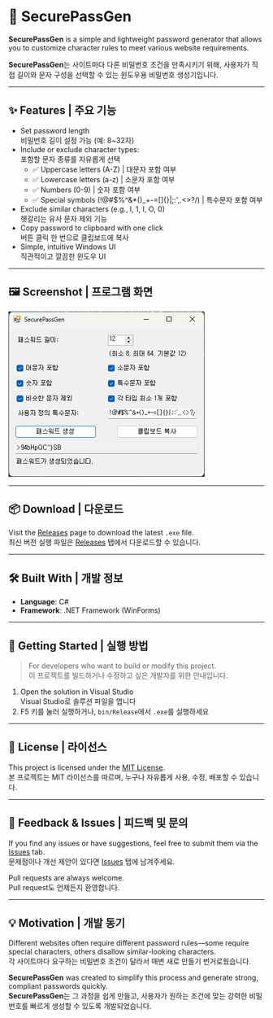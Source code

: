 # 🔐 SecurePassGen

**SecurePassGen** is a simple and lightweight password generator that allows you to customize character rules to meet various website requirements.

**SecurePassGen**는 사이트마다 다른 비밀번호 조건을 만족시키기 위해, 사용자가 직접 길이와 문자 구성을 선택할 수 있는 윈도우용 비밀번호 생성기입니다.

---

## ✨ Features | 주요 기능

- Set password length  
  비밀번호 길이 설정 가능 (예: 8~32자)
- Include or exclude character types:  
  포함할 문자 종류를 자유롭게 선택
  - ✅ Uppercase letters (A-Z) | 대문자 포함 여부
  - ✅ Lowercase letters (a-z) | 소문자 포함 여부
  - ✅ Numbers (0-9) | 숫자 포함 여부
  - ✅ Special symbols (!@#$%^&*()_+-=[]{}|;:',.<>?/) | 특수문자 포함 여부
- Exclude similar characters (e.g., l, 1, I, O, 0)  
  헷갈리는 유사 문자 제외 기능
- Copy password to clipboard with one click  
  버튼 클릭 한 번으로 클립보드에 복사
- Simple, intuitive Windows UI  
  직관적이고 깔끔한 윈도우 UI

---

## 🖼 Screenshot | 프로그램 화면
![screenshot](assets/screenshot.png)

---

## 📦 Download | 다운로드

Visit the [Releases](https://github.com/gr2scoop/SecurePassGen/releases) page to download the latest `.exe` file.  
최신 버전 실행 파일은 [Releases](https://github.com/gr2scoop/SecurePassGen/releases) 탭에서 다운로드할 수 있습니다.

---

## 🛠 Built With | 개발 정보

- **Language**: C#
- **Framework**: .NET Framework (WinForms)

---

## 🚀 Getting Started | 실행 방법

> For developers who want to build or modify this project.  
> 이 프로젝트를 빌드하거나 수정하고 싶은 개발자를 위한 안내입니다.

1. Open the solution in Visual Studio  
   Visual Studio로 솔루션 파일을 엽니다
2. F5 키를 눌러 실행하거나, `bin/Release`에서 `.exe`를 실행하세요

---

## 📄 License | 라이선스

This project is licensed under the [MIT License](LICENSE).  
본 프로젝트는 MIT 라이선스를 따르며, 누구나 자유롭게 사용, 수정, 배포할 수 있습니다.

---

## 🙋 Feedback & Issues | 피드백 및 문의

If you find any issues or have suggestions, feel free to submit them via the [Issues](https://github.com/gr2scoop/SecurePassGen/issues) tab.  
문제점이나 개선 제안이 있다면 [Issues](https://github.com/gr2scoop/SecurePassGen/issues) 탭에 남겨주세요.

Pull requests are always welcome.  
Pull request도 언제든지 환영합니다.

---

## 💡 Motivation | 개발 동기

Different websites often require different password rules—some require special characters, others disallow similar-looking characters.  
각 사이트마다 요구하는 비밀번호 조건이 달라서 매번 새로 만들기 번거로웠습니다.

**SecurePassGen** was created to simplify this process and generate strong, compliant passwords quickly.  
**SecurePassGen**는 그 과정을 쉽게 만들고, 사용자가 원하는 조건에 맞는 강력한 비밀번호를 빠르게 생성할 수 있도록 개발되었습니다.
